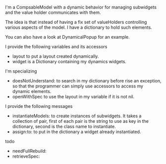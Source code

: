 I'm a CompsableModel with a dynamic behavior for managing subwidgets and the value holder communicates with them.The idea is that instead of having a fix set of valueHolders controlling various aspects of the model. I have a dictionary to hold such elements.You can also have a look at DynamicalPopup for an example.I provide the following variables and its accessors- layout to put a layout created dynamically.- widget is a Dictionary containing my dynamics widgets.I'm specializing- doesNotUnderstand:  to search in my dictionary before rise an exception, so that the programmer can simply use accessors to access my dynamic elements. - openWithSpec to use the layout in my variable if it is not nil.I provide the following messages- instantiateModels: to create instances of subwidgets. It takes a collection of pair, first of each pair is the string to use as key in the dictionary, second is the class name to instantiate.- assign:to: to put in the dictionary a widget already instantiated.todo- needFullRebuild:- retrieveSpec: